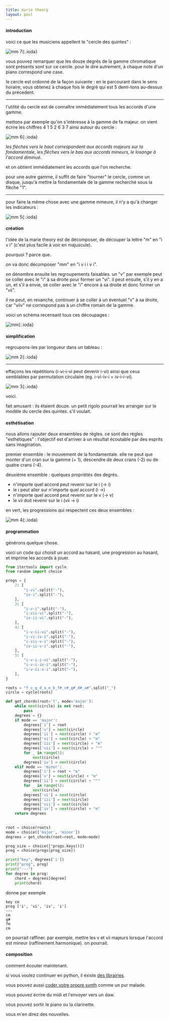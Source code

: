 ```yaml
---
title: marie theory
layout: post
---
```


#### introduction

voici ce que les musiciens appellent le "cercle des quintes" :

![mm 7](/img/mm/mm_7.png){:.ioda}

vous pouvez remarquer que les douze degrés de la gamme chromatique sont présents sont sur ce cercle.
pour le dire autrement, à chaque note d'un piano correspond une case.

le cercle est ordonné de la façon suivante :
en le parcourant dans le sens horaire,
vous obtenez à chaque fois le degré qui est 5 demi-tons au-dessus du précedent.

---

l'utilité du cercle est de connaître immédiatement tous les accords d'une gamme.

mettons par exemple qu'on s'intéresse à la gamme de fa majeur.
on vient écrire les chiffres 4 1 5 2 6 3 7 ainsi autour du cercle :

![mm 6](/img/mm/mm_6.png){:.ioda}

*les flèches vers le haut correspondent aux accords majeurs sur la fondamentale, les flèches vers le bas aux accords mineurs, le losange à l'accord diminué.*

et on obtient immédiatement les accords que l'on recherche.

pour une autre gamme, il suffit de faire "tourner" le cercle, comme un disque,
jusqu'à mettre la fondamentale de la gamme recherché sous la flèche "1".

---

pour faire la même chose avec une gamme mineure, il n'y a qu'à changer les indicateurs :

![mm 5](/img/mm/mm_5.png){:.ioda}

#### création

l'idée de la marie theory est de décomposer, de découper la lettre "m" en "i v i" (c'est plus facile à voir en majuscule).

pourquoi ? parce que.

on va donc décomposer "mm" en "i v i i v i".

on dénombre ensuite les regroupements faisables.
un "v" par exemple peut se coller avec le "i" à sa droite pour former un "vi".
il peut ensuite, s'il y en a un, et s'il a envie, se coller avec le "i" encore à sa droite et donc former un "vii".

il ne peut, en revanche, continuer à se coller à un éventuel "v" à sa droite, car "viiv" ne correspond pas à un chiffre romain de la gamme.

voici un schéma recensant tous ces découpages :

![mm](/img/mm/mm.png){:.ioda}

#### simplification

regroupons-les par longueur dans un tableau :

![mm 2](/img/mm/mm_2.png){:.ioda}

---

effaçons les répétitions (i-vi-i-vi peut devenir i-vi) ainsi que ceux semblables par permutation circulaire (eg. i-vi-iv-i = iv-i-i-vi).

![mm 3](/img/mm/mm_3.png){:.ioda}

voici.

fait amusant : ils étaient douze.
un petit rigolo pourrait les arranger sur le modèle du cercle des quintes.
s'il voulait.

#### esthétisation

nous allons rajouter deux ensembles de règles.
ce sont des règles "esthétiques" : l'objectif est d'arriver à un résultat écoutable par des esprits sans imagination.

premier ensemble : le mouvement de la fondamentale. 
elle ne peut que monter d'un cran sur la gamme (+ 1),
descendre de deux crans (-2)
ou de quatre crans (-4).

deuxième ensemble : quelques propriétés des degrés.

- n'importe quel accord peut revenir sur le i (-> i)
- le i peut aller sur n'importe quel accord (i ->)
- n'importe quel accord peut revenir sur le v (-> v)
- le vii doit revenir sur le i (vii -> i)

en vert, les progressions qui respectent ces deux ensembles :

![mm 4](/img/mm/mm_4.png){:.ioda}

#### programmation

générons quelque chose.

voici un code qui choisit un accord au hasard, une progression au hasard, et imprime les accords à jouer.

```python
from itertools import cycle
from random import choice

progs = {
    2: [
        "i-vi".split("-"),
        "iv-i".split("-"),
    ],
    3: [
        "i-v-i".split("-"),
        "i-vii-vi".split("-"),
        "iv-ii-vi".split("-"),
    ],    
    4: [
        "i-v-ii-vi".split("-"),
        "i-vi-iv-i".split("-"),
        "i-vii-v-i".split("-"),
        "iv-ii-v-i".split("-"),
    ],    
    5: [
        "i-v-i-i-vi".split("-"),
        "i-v-i-iv-i".split("-"),
        "i-v-ii-v-i".split("-"),
    ],
}

roots = "f_c_g_d_a_e_b_f#_c#_g#_d#_a#".split("_")
circle = cycle(roots)

def get_chords(root='f', mode='major'):
    while next(circle) is not root:
        pass
    degrees = {}
    if mode == 'major':
        degrees['i'] = root
        degrees['v'] = next(circle)
        degrees['ii'] = next(circle) + "m"
        degrees['vi'] = next(circle) + "m"
        degrees['iii'] = next(circle) + "m"
        degrees['vii'] = next(circle) + "°"
        for _ in range(5):
            next(circle)
        degrees['iv'] = next(circle)
    elif mode == 'minor':
        degrees['i'] = root + "m"
        degrees['v'] = next(circle) + "m"
        degrees['ii'] = next(circle) + "°"
        for _ in range(5):
            next(circle)
        degrees['vi'] = next(circle)
        degrees['iii'] = next(circle)
        degrees['vii'] = next(circle)
        degrees['iv'] = next(circle) + "m"    
    return degrees
    
    
root = choice(roots)
mode = choice(['major', 'minor'])
degrees = get_chords(root=root, mode=mode)

prog_size = choice([*progs.keys()])
prog = choice(progs[prog_size])

print("key", degrees['i'])
print("prog", prog)
print("---")
for degree in prog:
    chord = degrees[degree]
    print(chord)

```

donne par exemple

```
key cm
prog ['i', 'vi', 'iv', 'i']
---
cm
g#
fm
cm
```

on pourrait raffiner.
par exemple, mettre les v et vii majeurs lorsque l'accord est mineur (raffinement harmonique).
on pourrait.

#### composition

comment écouter maintenant.

si vous voulez continuer en python,
il existe [des librairies](https://pypi.org/project/synthesizer/).

vous pouvez aussi [coder votre propre synth](/2023/03/09/circle_of_filth) comme un pur malade.

vous pouvez écrire du midi et l'envoyer vers un daw.

vous pouvez sortir le piano ou la clarinette.

vous m'en direz des nouvelles.
